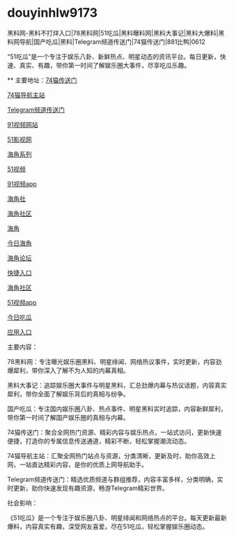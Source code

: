 # douyinhlw9173
黑料网-黑料不打烊入口|78黑料网|51吃瓜|黑料曝料网|黑料大事记|黑料大爆料|黑料网导航|国产吃瓜|黑料|Telegram频道传送门|74猫传送门|881比鸭|0612

“51吃瓜”是一个专注于娱乐八卦、新鲜热点、明星动态的资讯平台。每日更新，快速、真实、有趣，带你第一时间了解娱乐圈大事件，尽享吃瓜乐趣。

** 主要地址：<a href="https://74mao.com/">74猫传送门</a>

<a href="https://74mao.com/">74猫导航主站</a>

<a href="https://74mao.com/">Telegram频道传送门</a>

<a href="https://hj-364.pages.dev/">91视频网站</a>

<a href="https://hj-519.pages.dev/">51影视网</a>

<a href="https://hj-376.pages.dev/">海角系列</a>

<a href="https://hj-519.pages.dev/">51视频</a>

<a href="https://hj-382.pages.dev/">91视频app</a>

<a href="https://hj-538.pages.dev/">海角社</a>

<a href="https://hj-433.pages.dev/">海角社区</a>

<a href="https://hj-540.pages.dev/">海角</a>

<a href="https://hj-454.pages.dev/">今日海角</a>

<a href="https://hj-554.pages.dev/">海角论坛</a>

<a href="https://hj-482.pages.dev/">快捷入口</a>

<a href="https://hj-563.pages.dev/">海角社区</a>

<a href="https://hj-484.pages.dev/">51视频app</a>

<a href="https://hj-573.pages.dev/">今日吃瓜</a>

<a href="https://hj-488.pages.dev/">应用入口</a>

主要内容：

78黑料网：专注曝光娱乐圈黑料、明星绯闻、网络热议事件，实时更新，内容劲爆犀利，带你深入了解不为人知的内幕真相。

黑料大事记：追踪娱乐圈大事件与明星黑料，汇总劲爆内幕与热议话题，内容真实犀利，带你全面了解娱乐背后的真相与纷争。

国产吃瓜：专注国内娱乐圈八卦、热点事件、明星黑料实时追踪，内容新鲜犀利，带你第一时间了解国产娱乐圈的真相与内幕。

74猫传送门：聚合全网热门资源、精彩内容与娱乐热点，一站式访问，更新快速便捷，打造你的专属信息传送通道，精彩不断，轻松掌握潮流动态。

74猫导航主站：汇聚全网热门站点与资源，分类清晰，更新及时，助你高效上网，一站直达精彩内容，是你的优质上网导航助手。

Telegram频道传送门：精选优质频道与群组推荐，内容丰富多样，分类明确，实时更新，助你快速发现有趣资源，畅游Telegram精彩世界。

社会影响：

《51吃瓜》是一个专注于娱乐圈八卦、明星绯闻和网络热点的平台。每天更新最新爆料，内容真实有趣，深受网友喜爱。尽在51吃瓜，轻松掌握娱乐圈动态。
